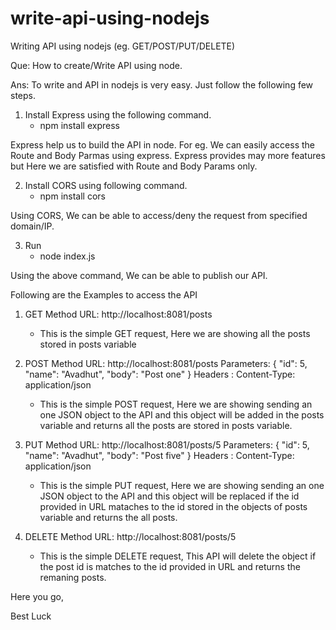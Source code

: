 # write-api-using-nodejs
Writing API using nodejs (eg. GET/POST/PUT/DELETE) 

Que:
How to create/Write API using node.

Ans:
To write and API in nodejs is very easy. Just follow the following few steps.

1) Install Express using the following command.
   - npm install express

Express help us to build the API in node. For eg. We can easily access the Route and Body Parmas using express. Express provides may more features but Here we are satisfied with Route and Body Params only.

2) Install CORS using following command.
   - npm install cors

Using CORS, We can be able to access/deny the request from specified domain/IP.


3) Run 
   - node index.js

Using the above command, We can be able to publish our API.

Following are the Examples to access the API
1) GET Method
URL: http://localhost:8081/posts

   - This is the simple GET request, Here we are showing all the posts stored in posts variable

2) POST Method
URL: http://localhost:8081/posts
Parameters: {
        "id": 5,
        "name": "Avadhut",
        "body": "Post one"
    }
Headers : 
	Content-Type: application/json

   - This is the simple POST request, Here we are showing sending an one JSON object to the API and this object will be added in the posts variable and returns all the posts are stored in posts variable.

3) PUT Method
URL: http://localhost:8081/posts/5
Parameters: {
        "id": 5,
        "name": "Avadhut",
        "body": "Post five"
    }
Headers : 
	Content-Type: application/json

   - This is the simple PUT request, Here we are showing sending an one JSON object to the API and this object will be replaced if the id provided in URL mataches to the id stored in the objects of posts variable and returns the all posts.

4) DELETE Method
URL: http://localhost:8081/posts/5

   - This is the simple DELETE request, This API will delete the object if the post id is matches to the id provided in URL and returns the remaning posts.


Here you go,

Best Luck